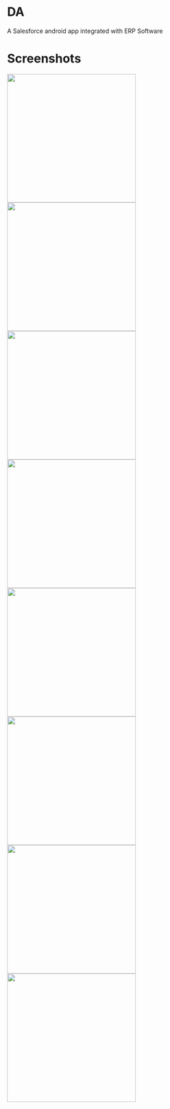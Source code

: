 # DA
A Salesforce android app integrated with ERP Software 

# Screenshots

<img src="Screenshots/1.png" width=300 >
<img src="Screenshots/2.png" width=300 >
<img src="Screenshots/3.png" width=300 >
<img src="Screenshots/4.png" width=300 >
<img src="Screenshots/5.png" width=300 >
<img src="Screenshots/6.png" width=300 >
<img src="Screenshots/7.png" width=300 >
<img src="Screenshots/8.png" width=300 >

